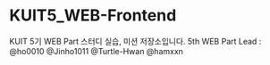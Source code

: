 # KUIT5_WEB-Frontend
KUIT 5기 WEB Part 스터디 실습, 미션 저장소입니다. 5th WEB Part Lead : @ho0010 @Jinho1011 @Turtle-Hwan @hamxxn
